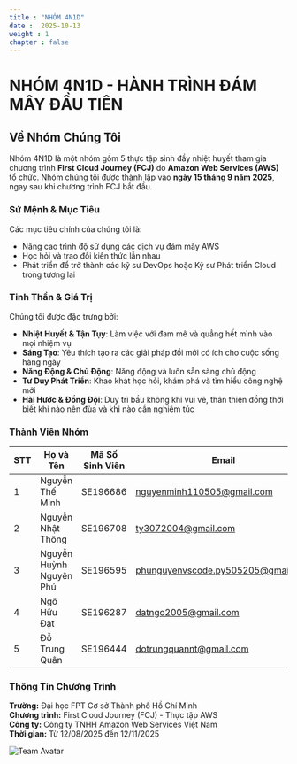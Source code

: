 ```yaml
---
title : "NHÓM 4N1D"
date :  2025-10-13
weight : 1
chapter : false
---
```

# NHÓM 4N1D - HÀNH TRÌNH ĐÁM MÂY ĐẦU TIÊN

## Về Nhóm Chúng Tôi

Nhóm 4N1D là một nhóm gồm 5 thực tập sinh đầy nhiệt huyết tham gia chương trình **First Cloud Journey (FCJ)** do **Amazon Web Services (AWS)** tổ chức. Nhóm chúng tôi được thành lập vào **ngày 15 tháng 9 năm 2025**, ngay sau khi chương trình FCJ bắt đầu.

### Sứ Mệnh & Mục Tiêu

Các mục tiêu chính của chúng tôi là:
- Nâng cao trình độ sử dụng các dịch vụ đám mây AWS
- Học hỏi và trao đổi kiến thức lẫn nhau
- Phát triển để trở thành các kỹ sư DevOps hoặc Kỹ sư Phát triển Cloud trong tương lai

### Tinh Thần & Giá Trị

Chúng tôi được đặc trưng bởi:
- **Nhiệt Huyết & Tận Tụy**: Làm việc với đam mê và quẳng hết mình vào mọi nhiệm vụ
- **Sáng Tạo**: Yêu thích tạo ra các giải pháp đổi mới có ích cho cuộc sống hàng ngày
- **Năng Động & Chủ Động**: Năng động và luôn sẵn sàng chủ động
- **Tư Duy Phát Triển**: Khao khát học hỏi, khám phá và tìm hiểu công nghệ mới
- **Hài Hước & Đồng Đội**: Duy trì bầu không khí vui vẻ, thân thiện đồng thời biết khi nào nên đùa và khi nào cần nghiêm túc

### Thành Viên Nhóm

| STT | Họ và Tên | Mã Số Sinh Viên | Email | Vai Trò |
|-----|-----------|-----------------|-------|---------|
| 1 | Nguyễn Thế Minh | SE196686 | nguyenminh110505@gmail.com | Full-stack Dev |
| 2 | Nguyễn Nhật Thông | SE196708 | ty3072004@gmail.com | Backend Dev |
| 3 | Nguyễn Huỳnh Nguyên Phú | SE196595 | phunguyenvscode.py505205@gmail.com | AI Dev |
| 4 | Ngô Hữu Đạt | SE196287 | datngo2005@gmail.com | AI Dev |
| 5 | Đỗ Trung Quân | SE196444 | dotrungquannt@gmail.com | AI Dev |

### Thông Tin Chương Trình

**Trường:** Đại học FPT Cơ sở Thành phố Hồ Chí Minh <br>
**Chương trình:** First Cloud Journey (FCJ) - Thực tập AWS <br>
**Công ty:** Công ty TNHH Amazon Web Services Việt Nam <br>
**Thời gian:** Từ 12/08/2025 đến 12/11/2025 <br>

![Team Avatar]()
